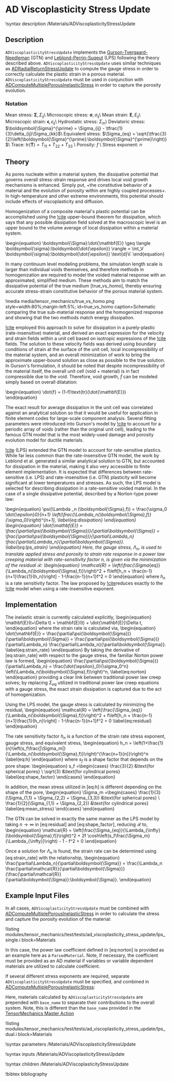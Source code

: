 # AD Viscoplasticity Stress Update

!syntax description /Materials/ADViscoplasticityStressUpdate

## Description

`ADViscoplasticityStressUpdate` implements the [Gurson-Tvergaard-Needleman](Gurson:1977gg) (GTN) and
[Leblond-Perrin-Suqeut](Leblond:1994kl) (LPS) following the theory described above.
`ADViscoplasticityStressUpdate` uses similar techniques as
[ADRadialReturnStressUpdate](ADRadialReturnStressUpdate.md) to compute the gauge stress in order to
correctly calculate the plastic strain in a porous material. `ADViscoplasticityStressUpdate` must be
used in conjunction with
[ADComputeMultiplePorousInelasticStress](ADComputeMultiplePorousInelasticStress.md) in order to capture
the porosity evolution.

### Notation

Mean stress: $\boldsymbol{\Sigma}, \Sigma_{ij}$\\
Microscopic stress: $\boldsymbol{\sigma}, \sigma_{ij}$\\
Mean strain: $\mathbf{E}, E_{ij}$\\
Microscopic strain: $\boldsymbol{\epsilon}, \epsilon_{ij}$\\
Hydrostatic stress: $\Sigma_m$\\
Deviatoric stress: $\boldsymbol{\Sigma}^{\prime} = \Sigma_{ij} - \tfrac{1}{3}\delta_{ij}\Sigma_{kk}$\\
Equivalent stress: $\Sigma_{eq} = \sqrt{\tfrac{3}{2}\left(\boldsymbol{\Sigma}^{\prime}:\boldsymbol{\Sigma}^{\prime}\right)}$\\
Trace: $\text{tr}(\mathbf{T})=T_{11} + T_{22} + T_{33}$ \\
Porosity: $f$ \\
Stress exponent: $n$


## Theory

As pores nucleate within a material system, the dissipative potential that governs overall
stress-strain response and drives local void growth mechanisms is enhanced. Simply put, +the
constitutive behavior of a material and the evolution of porosity within are highly coupled
processes+.  In high-temperature and other extreme environments, this potential should include
effects of viscoplasticity and diffusion.

Homogenization of a composite material's plastic potential can be accomplished using the
[!cite](Bishop:1951fb) upper-bound theorem for dissipation, which says that any possible dissipation
field solved at the macroscopic level is an upper bound to the volume average of local dissipation
within a material system.

\begin{equation}
  \boldsymbol{\Sigma}:\dot{\mathbf{E}} \geq \langle \boldsymbol{\sigma}:\boldsymbol{\dot{\epsilon}} \rangle = \int_V \boldsymbol{\sigma}:\boldsymbol{\dot{\epsilon}} \text{d}V.
\end{equation}

In many continuum level modeling problems, the simulation length scale is larger than individual
voids themselves, and therefore methods in homogenization are required to model the voided material
response with an approximated, simplified medium. These methods aim to match the dissipative
potential of the true medium [true_vs_homo], thereby ensuring accurate stress-strain constitutive
behavior of the porous material system.

!media media/tensor_mechanics/true_vs_homo.png
      style=width:80%;margin-left:5%;
      id=true_vs_homo
      caption=Schematic comparing the true sub-material response and the homogenized response and showing that the two methods match energy dissipation.

[!cite](Gurson:1977gg) employed this approach to solve for dissipation in a purely-plastic
(rate-insensitive) material, and derived an exact expression for the velocity and strain fields
within a unit cell based on isotropic expressions of the [!cite](Rice:1969ky) fields. The solution
to these velocity fields was derived using boundary conditions of strain at the surface of the unit
cell, local incompressibility of the material system, and an overall minimization of work to bring
the approximate upper-bound solution as close as possible to the true solution. In Gurson's
formulation, it should be noted that despite incompressibility of the material itself, the overall
unit cell (void + material) is in fact compressible due to the void. Therefore, void growth,
$\dot{f}$ can be modeled simply based on overall dilatation:

\begin{equation}
  \dot{f} = (1-f)\text{tr}(\dot{\mathbf{E}})  
\end{equation}

The exact result for average dissipation in the unit cell was correlated against an analytical
solution so that it would be useful for application in finite element codes for large-scale
component analysis. Several fitting parameters were introduced into Gurson's model by
[!cite](Tvergaard:1984ip) to account for a periodic array of voids (rather than the original unit
cell), leading to the famous GTN model that is the most widely-used damage and porosity evolution
model for ductile materials.

[!cite](Leblond:1994kl) (LPS) extended the GTN model to account for rate-sensitive plastics. While
far less common than the rate-insensitive GTN model, the work by Leblond et al. generated a similar
analytical solution to GTN, but accounted for dissipation in the material, making it also very accessible to
finite element implementation. It is expected that differences between rate-sensitive (i.e. LPS) and
rate-insensitive (i.e. GTN) plasticity will become significant at lower temperatures and stresses. As such, the
LPS model is selected for describing dissipation in a rate-sensitive voided material. In the case of
a single dissipative potential, described by a Norton-type power law:

\begin{equation}
  \psi(\Lambda _n (\boldsymbol{\Sigma},f)) = \frac{\sigma_0 \dot{\epsilon}_0}{n+1} \left(\frac{\Lambda_n(\boldsymbol{\Sigma},f)}{\sigma_0}\right)^{n+1},
  \label{eq:dissipation}
\end{equation}
\begin{equation}
  \dot{\mathbf{E}} = \frac{\partial\psi(\boldsymbol{\Sigma})}{\partial\boldsymbol{\Sigma}} = \frac{\partial\psi(\boldsymbol{\Sigma})}{\partial\Lambda_n} \frac{\partial\Lambda_n}{\partial\boldsymbol{\Sigma}}.
  \label{eq:lps_strain}
\end{equation}
Here, the gauge stress, $\Lambda_n$,  is used to translate applied stress and porosity to strain rate response in a power law creeping material with rate-sensitivity factor $n$, is given via the minimization of the residual $\mathcal{R}$:
\begin{equation}
  \mathcal{R} = \left(\frac{\Sigma_{eq}}{\Lambda_n(\boldsymbol{\Sigma},f)}\right)^2 + f\left[h_n + \frac{n-1}{n+1}\frac{1}{h_n}\right] - 1-\frac{n-1}{n+1}f^2 = 0
\end{equation}
where $h_n$ is a rate sensitivity factor. The law proposed by [!cite](Leblond:1994kl)reduces exactly to the [!cite](Gurson:1977gg) model when
using a rate-insensitive exponent.

## Implementation

The inelastic strain is currently calculated explicitly,
\begin{equation}
\mathbf{E}(t+\Delta t) = \mathbf{E}(t) + \dot{\mathbf{E}}\Delta t,
\end{equation}
where the strain rate is calculated via,
\begin{equation}
  \dot{\mathbf{E}} = \frac{\partial\psi(\boldsymbol{\Sigma})}{\partial\boldsymbol{\Sigma}} = \frac{\partial\psi(\boldsymbol{\Sigma})}{\partial\Lambda_n} \frac{\partial\Lambda_n}{\partial\boldsymbol{\Sigma}}.
  \label{eq:strain_rate}
\end{equation}
By taking the derivative of [eq:strain_rate] with respect to the gauge stress, the familiar Norton power law is formed,
\begin{equation}
  \frac{\partial\psi(\boldsymbol{\Sigma})}{\partial\Lambda_n} = \frac{\dot{\epsilon}_0}{\sigma_0^n} \left(\Lambda_n(\boldsymbol{\Sigma},f)\right)^n,
  \label{eq:norton}
\end{equation}
providing a clear link between traditional power law creep solves; by replacing $\Sigma_{eq}$
utilized in traditional power law creep equations with a gauge stress, the exact strain dissipation
is captured due to the act of homogenization.

Using the LPS model, the gauge stress is calculated by minimizing the residual,
\begin{equation}
  \mathcal{R} = \left(\frac{\Sigma_{eq}}{\Lambda_n(\boldsymbol{\Sigma},f)}\right)^2 + f\left[h_n + \frac{n-1}{n+1}\frac{1}{h_n}\right] - 1-\frac{n-1}{n+1}f^2 = 0
  \label{eq:residual}
\end{equation}

The rate sensitivity factor $h_n$ is a function of the strain rate stress exponent, gauge stress, and equivalent stress,
\begin{equation}
  h_n = \left(1+\frac{1}{n}\left(s_f\frac{|\Sigma_m|}{\Lambda_n(\boldsymbol{\Sigma},f)}\right)^{\frac{n+1}{n}}\right)^n
\label{eq:h}
\end{equation}
where $s_f$ is a shape factor that depends on the pore shape:
\begin{equation}
s_f =\begin{cases}
  \frac{3}{2} &\text{for spherical pores} \\
  \sqrt{3} &\text{for cylindrical pores}
  \label{eq:shape_factor}
\end{cases}
\end{equation}

In addition, the mean stress utilized in [eq:h] is different depending on the shape of the pore,
\begin{equation}
\Sigma_m =\begin{cases}
  \frac{1}{3}(\Sigma_{1,1} + \Sigma_{2,2} + \Sigma_{3,3})  &\text{for spherical pores} \\
  \frac{1}{2}(\Sigma_{1,1} + \Sigma_{2,2}) &\text{for cylindrical pores}
  \label{eq:mean_stress}
\end{cases}
\end{equation}

The GTN can be solved in exactly the same manner as the LPS model by taking $n\rightarrow \infty$ in [eq:residual] and [eq:shape_factor], reducing $\mathcal{R}$ to,
\begin{equation}
  \mathcal{R} = \left(\frac{\Sigma_{eq}}{\Lambda_{\infty}(\boldsymbol{\Sigma},f)}\right)^2 + 2f \cosh\left(s_f\frac{\Sigma_m}{\Lambda_{\infty}}\right) - 1 - f^2 = 0
\end{equation}

Once a solution for $\Lambda_n$ is found, the strain rate can be determined using [eq:strain_rate] with the relationship,
\begin{equation}
 \frac{\partial\Lambda_n}{\partial\boldsymbol{\Sigma}} = \frac{\Lambda_n \frac{\partial\mathcal{R}}{\partial\boldsymbol{\Sigma}}}{\frac{\partial\mathcal{R}}{\partial\boldsymbol{\Sigma}}:\boldsymbol{\Sigma}}.
\end{equation}

## Example Input Files

In all cases, `ADViscoplasticityStressUpdate` must be combined with
[ADComputeMultiplePorousInelasticStress](ADComputeMultiplePorousInelasticStress.md) in order to
calculate the stress and capture the porosity evolution of the material:

!listing modules/tensor_mechanics/test/tests/ad_viscoplasticity_stress_update/lps_single.i block=Materials

In this case, the power law coefficient defined in [eq:norton] is provided as an example here as a
`ParsedMaterial`. Note, if necessary, the coefficient must be provided as an AD material if
variables or variable dependent materials are utilized to calculate coefficient.

If several different stress exponents are required, separate `ADViscoplasticityStressUpdate` must be
specified, and combined in
[ADComputeMultiplePorousInelasticStress](ADComputeMultiplePorousInelasticStress.md):

Here,  materials calculated by `ADViscoplasticityStressUpdate` are prepended with `base_name` to
separate their contributions to the overall system. Note, this is different than the `base_name`
provided in the [TensorMechanics Master Action](/Modules/TensorMechanics/Master/index.md)

!listing modules/tensor_mechanics/test/tests/ad_viscoplasticity_stress_update/lps_dual.i block=Materials

!syntax parameters /Materials/ADViscoplasticityStressUpdate

!syntax inputs /Materials/ADViscoplasticityStressUpdate

!syntax children /Materials/ADViscoplasticityStressUpdate

!bibtex bibliography
